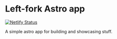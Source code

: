 # Left-fork Astro app

[![Netlify Status](https://api.netlify.com/api/v1/badges/6583a8a5-8a79-4e2c-bd53-fa0151d6a00d/deploy-status)](https://app.netlify.com/sites/lucent-bonbon-60c7c5/deploys)

A simple astro app for building and showcasing stuff.
